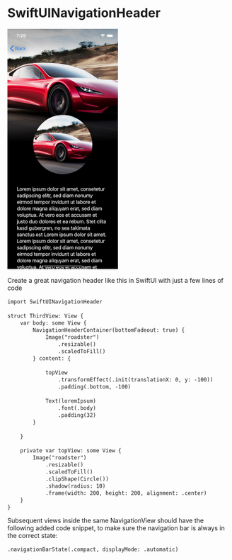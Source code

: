 # SwiftUINavigationHeader

<img src="images/expanded1.jpg" width="250">

Create a great navigation header like this in SwiftUI with just a few lines of code

```
import SwiftUINavigationHeader

struct ThirdView: View {
    var body: some View {
        NavigationHeaderContainer(bottomFadeout: true) {
            Image("roadster")
                .resizable()
                .scaledToFill()
        } content: {
            
            topView
                .transformEffect(.init(translationX: 0, y: -100))
                .padding(.bottom, -100)
            
            Text(loremIpsum)
                .font(.body)
                .padding(32)
        }

    }
    
    private var topView: some View {
        Image("roadster")
            .resizable()
            .scaledToFill()
            .clipShape(Circle())
            .shadow(radius: 10)
            .frame(width: 200, height: 200, alignment: .center)
    }
}
```

Subsequent views inside the same NavigationView should have the following added code snippet, to make sure the navigation bar is always in the correct state:

```
.navigationBarState(.compact, displayMode: .automatic)
```
